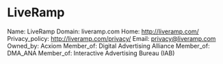
# LiveRamp

Name: LiveRamp
Domain: liveramp.com
Home: http://liveramp.com/
Privacy_policy: http://liveramp.com/privacy/
Email: privacy@liveramp.com
Owned_by: Acxiom
Member_of: Digital Advertising Alliance
Member_of: DMA_ANA
Member_of: Interactive Advertising Bureau (IAB)
